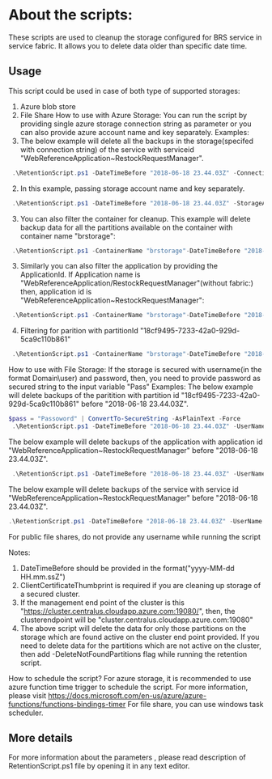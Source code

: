 
# About the scripts:
These scripts are used to cleanup the storage configured for BRS service in service fabric. It allows you to delete data older than specific date time.

## Usage
This script could be used in case of both type of supported storages:
1) Azure blob store
2) File Share
 How to use with Azure Storage:
 You can run the script by providing single azure storage connection string as parameter or you can also provide azure account name and key separately.
 Examples:
1) The below example will delete all the backups in the storage(specifed with connection string) of the service with serviceid "WebReferenceApplication~RestockRequestManager".
```powershell
 .\RetentionScript.ps1 -DateTimeBefore "2018-06-18 23.44.03Z" -ConnectionString "your-connection-string" -ClusterEndPoint "clustername.centralus.cloupapp.azure.com:19080" -SSLCertificateThumbPrint "Client#Certificate#Thumbpring" -ServiceId "WebReferenceApplication~RestockRequestManager"
```
2) In this example, passing storage account name and key separately. 
```powershell
 .\RetentionScript.ps1 -DateTimeBefore "2018-06-18 23.44.03Z" -StorageAccountName "storageaccountname" -StorageAccountName "storgeAccountName" -ClusterEndPoint "clustername.centralus.cloupapp.azure.com:19080" -SSLCertificateThumbPrint "Client#Certificate#Thumbpring" -ServiceId "WebReferenceApplication~RestockRequestManager"
 ```
 3) You can also filter the container for cleanup. This example will delete backup data for all the partitions available on the container with container name "brstorage":
```powershell
 .\RetentionScript.ps1 -ContainerName "brstorage"-DateTimeBefore "2018-06-18 23.44.03Z" -StorageAccountName "storageaccountname" -StorageAccountName "storgeAccountName" -ClusterEndPoint "clustername.centralus.cloupapp.azure.com:19080" -SSLCertificateThumbPrint "Client#Certificate#Thumbpring"
 ```
 3) Similarly you can also filter the application by providing the ApplicationId. If Application name is "WebReferenceApplication/RestockRequestManager"(without fabric:) then,
 	  application id is "WebReferenceApplication~RestockRequestManager":
```powershell
 .\RetentionScript.ps1 -ContainerName "brstorage"-DateTimeBefore "2018-06-18 23.44.03Z" -StorageAccountName "storageaccountname" -StorageAccountName "storgeAccountName" -ClusterEndPoint "clustername.centralus.cloupapp.azure.com:19080" -SSLCertificateThumbPrint "Client#Certificate#Thumbpring" -ApplicationId "WebReferenceApplication~RestockRequestManager"
 ```
 4) Filtering for parition with partitionId "18cf9495-7233-42a0-929d-5ca9c110b861"
```powershell
 .\RetentionScript.ps1 -ContainerName "brstorage"-DateTimeBefore "2018-06-18 23.44.03Z" -StorageAccountName "storageaccountname" -StorageAccountName "storgeAccountName" -ClusterEndPoint "clustername.centralus.cloupapp.azure.com:19080" -SSLCertificateThumbPrint "Client#Certificate#Thumbpring" -PartitionId "18cf9495-7233-42a0-929d-5ca9c110b861"
 ```
 
  How to use with File Storage:
  If the storage is secured with username(in the format Domain\user) and password, then, you need to provide password as secured string to the input variable "Pass"
  Examples: 
  The below example  will delete backups of  the paritition with partition id "18cf9495-7233-42a0-929d-5ca9c110b861" before "2018-06-18 23.44.03Z".
```powershell
$pass = "Passoword" | ConvertTo-SecureString -AsPlainText -Force
 .\RetentionScript.ps1 -DateTimeBefore "2018-06-18 23.44.03Z" -UserName "Domain\brsuser"  -ClusterEndPoint "clustername.centralus.cloupapp.azure.com:19080" -SSLCertificateThumbPrint "Client#Certificate#Thumbpring" -Pass $pass -FileSharePath "\\fileshare\sharedfolder" -PartitionId "18cf9495-7233-42a0-929d-5ca9c110b861"  
 ```
 
  The below example  will delete backups of  the application with application id "WebReferenceApplication~RestockRequestManager" before "2018-06-18 23.44.03Z".
```powershell
 .\RetentionScript.ps1 -DateTimeBefore "2018-06-18 23.44.03Z" -UserName "Domain\brsuser"  -ClusterEndPoint "clustername.centralus.cloupapp.azure.com:19080" -SSLCertificateThumbPrint "Client#Certificate#Thumbpring" -Pass $pass -FileSharePath "\\fileshare\sharedfolder" -ApplicationId "WebReferenceApplication~RestockRequestManager"
 ```
 
  The below example  will delete backups of  the service with service id "WebReferenceApplication~RestockRequestManager" before "2018-06-18 23.44.03Z". 
 ```powershell
 .\RetentionScript.ps1 -DateTimeBefore "2018-06-18 23.44.03Z" -UserName "Domain\brsuser"  -ClusterEndPoint "clustername.centralus.cloupapp.azure.com:19080" -SSLCertificateThumbPrint "Client#Certificate#Thumbpring" -Pass $pass -FileSharePath "\\fileshare\sharedfolder" -ServiceId "WebReferenceApplication~RestockRequestManager"
 ```

  For public file shares, do not provide any username while running the script
 
  
 Notes:
 1) DateTimeBefore should be provided in the format("yyyy-MM-dd HH.mm.ssZ")
 2) ClientCertificateThumbprint is required if you are cleaning up storage of a secured cluster.
 3) If the management end point of the cluster is this "https://cluster.centralus.cloudapp.azure.com:19080/", then, the clusterendpoint will be "cluster.centralus.cloudapp.azure.com:19080"
 4) The above script will delete the data for only those partitions on the storage which are found active on the cluster end point provided. 
 	If you need to delete data for the partitions which are not active on the cluster, then add -DeleteNotFoundPartitions flag while running the retention script.

How to schedule the script?
For azure storage, it is recommended to use azure function time trigger to schedule the script. For more information, please visit https://docs.microsoft.com/en-us/azure/azure-functions/functions-bindings-timer
For file share, you can use windows task scheduler.

## More details
For more information about the parameters , please read description of RetentionScript.ps1 file by opening it in any text editor.
